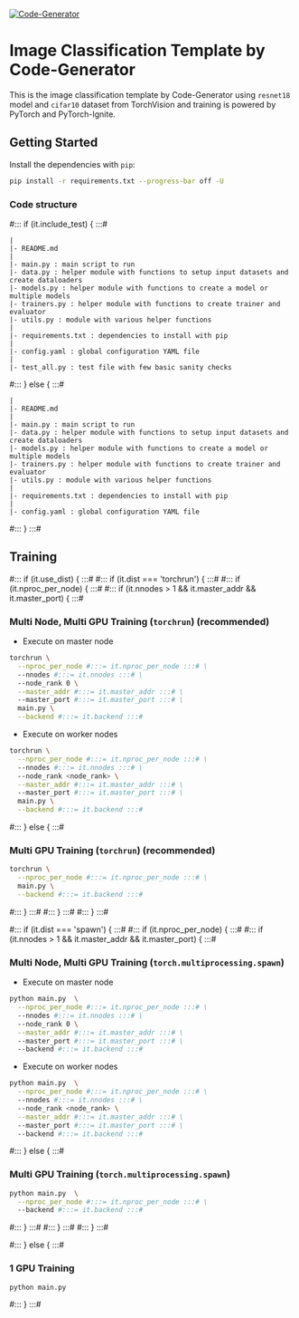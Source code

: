 [![Code-Generator](https://badgen.net/badge/Template%20by/Code-Generator/ee4c2c?labelColor=eaa700)](https://github.com/pytorch-ignite/code-generator)

# Image Classification Template by Code-Generator

This is the image classification template by Code-Generator using `resnet18` model and `cifar10` dataset from TorchVision and training is powered by PyTorch and PyTorch-Ignite.

## Getting Started

Install the dependencies with `pip`:

```sh
pip install -r requirements.txt --progress-bar off -U
```

### Code structure

#::: if (it.include_test) { :::#

```
|
|- README.md
|
|- main.py : main script to run
|- data.py : helper module with functions to setup input datasets and create dataloaders
|- models.py : helper module with functions to create a model or multiple models
|- trainers.py : helper module with functions to create trainer and evaluator
|- utils.py : module with various helper functions
|
|- requirements.txt : dependencies to install with pip
|
|- config.yaml : global configuration YAML file
|
|- test_all.py : test file with few basic sanity checks
```

#::: } else { :::#

```
|
|- README.md
|
|- main.py : main script to run
|- data.py : helper module with functions to setup input datasets and create dataloaders
|- models.py : helper module with functions to create a model or multiple models
|- trainers.py : helper module with functions to create trainer and evaluator
|- utils.py : module with various helper functions
|
|- requirements.txt : dependencies to install with pip
|
|- config.yaml : global configuration YAML file
```

#::: } :::#

## Training

#::: if (it.use_dist) { :::#
#::: if (it.dist === 'torchrun') { :::#
#::: if (it.nproc_per_node) { :::#
#::: if (it.nnodes > 1 && it.master_addr && it.master_port) { :::#

### Multi Node, Multi GPU Training (`torchrun`) (recommended)

- Execute on master node

```sh
torchrun \
  --nproc_per_node #:::= it.nproc_per_node :::# \
  --nnodes #:::= it.nnodes :::# \
  --node_rank 0 \
  --master_addr #:::= it.master_addr :::# \
  --master_port #:::= it.master_port :::# \
  main.py \
  --backend #:::= it.backend :::#
```

- Execute on worker nodes

```sh
torchrun \
  --nproc_per_node #:::= it.nproc_per_node :::# \
  --nnodes #:::= it.nnodes :::# \
  --node_rank <node_rank> \
  --master_addr #:::= it.master_addr :::# \
  --master_port #:::= it.master_port :::# \
  main.py \
  --backend #:::= it.backend :::#
```

#::: } else { :::#

### Multi GPU Training (`torchrun`) (recommended)

```sh
torchrun \
  --nproc_per_node #:::= it.nproc_per_node :::# \
  main.py \
  --backend #:::= it.backend :::#
```

#::: } :::#
#::: } :::#
#::: } :::#

#::: if (it.dist === 'spawn') { :::#
#::: if (it.nproc_per_node) { :::#
#::: if (it.nnodes > 1 && it.master_addr && it.master_port) { :::#

### Multi Node, Multi GPU Training (`torch.multiprocessing.spawn`)

- Execute on master node

```sh
python main.py  \
  --nproc_per_node #:::= it.nproc_per_node :::# \
  --nnodes #:::= it.nnodes :::# \
  --node_rank 0 \
  --master_addr #:::= it.master_addr :::# \
  --master_port #:::= it.master_port :::# \
  --backend #:::= it.backend :::#
```

- Execute on worker nodes

```sh
python main.py  \
  --nproc_per_node #:::= it.nproc_per_node :::# \
  --nnodes #:::= it.nnodes :::# \
  --node_rank <node_rank> \
  --master_addr #:::= it.master_addr :::# \
  --master_port #:::= it.master_port :::# \
  --backend #:::= it.backend :::#
```

#::: } else { :::#

### Multi GPU Training (`torch.multiprocessing.spawn`)

```sh
python main.py  \
  --nproc_per_node #:::= it.nproc_per_node :::# \
  --backend #:::= it.backend :::#
```

#::: } :::#
#::: } :::#
#::: } :::#

#::: } else { :::#

### 1 GPU Training

```sh
python main.py
```

#::: } :::#
